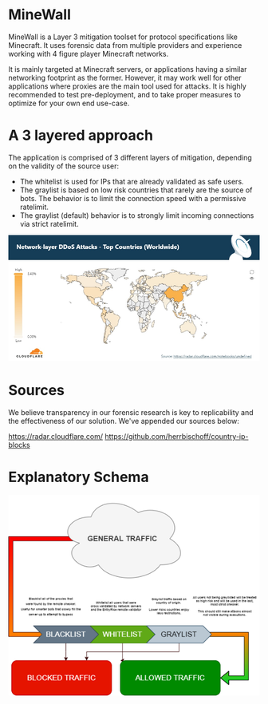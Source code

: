 # MineWall

MineWall is a Layer 3 mitigation toolset for protocol specifications like Minecraft. It uses forensic data from multiple providers and experience working with 4 figure player Minecraft networks.

It is mainly targeted at Minecraft servers, or applications having a similar networking footprint as the former. However, it may work well for other applications where proxies are the main tool used for attacks. It is highly recommended to test pre-deployment, and to take proper measures to optimize for your own end use-case.

# A 3 layered approach
The application is comprised of 3 different layers of mitigation, depending on the validity of the source user:
- The whitelist is used for IPs that are already validated as safe users.
- The graylist is based on low risk countries that rarely are the source of bots. The behavior is to limit the connection speed with a permissive ratelimit.
- The graylist (default) behavior is to strongly limit incoming connections via strict ratelimit.

![Cloudflare Radar by Country](/Img/radar-country.png)


# Sources
We believe transparency in our forensic research is key to replicability and the effectiveness of our solution. We've appended our sources below:

https://radar.cloudflare.com/
https://github.com/herrbischoff/country-ip-blocks

# Explanatory Schema

![MineWall Explanation Schema](/Img/drawio.png)